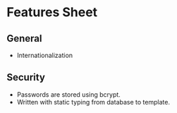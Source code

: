 # Features Sheet

## General
* Internationalization

## Security

* Passwords are stored using bcrypt.
* Written with static typing from database to template.